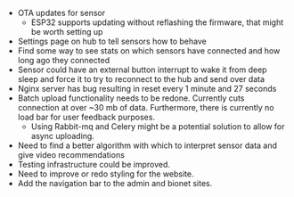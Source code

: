* OTA updates for sensor
    * ESP32 supports updating without reflashing the firmware, that might be worth setting up
* Settings page on hub to tell sensors how to behave
* Find some way to see stats on which sensors have connected and how long ago they connected
* Sensor could have an external button interrupt to wake it from deep sleep and force it to try to reconnect to the hub and send over data
* Nginx server has bug resulting in reset every 1 minute and 27 seconds
* Batch upload functionality needs to be redone. Currently cuts connection at over ~30 mb of data. Furthermore, there is currently no load bar for user feedback purposes.
    * Using Rabbit-mq and Celery might be a potential solution to allow for async uploading.
* Need to find a better algorithm with which to interpret sensor data and give video recommendations
* Testing infrastructure could be improved.
* Need to improve or redo styling for the website. 
* Add the navigation bar to the admin and bionet sites.
